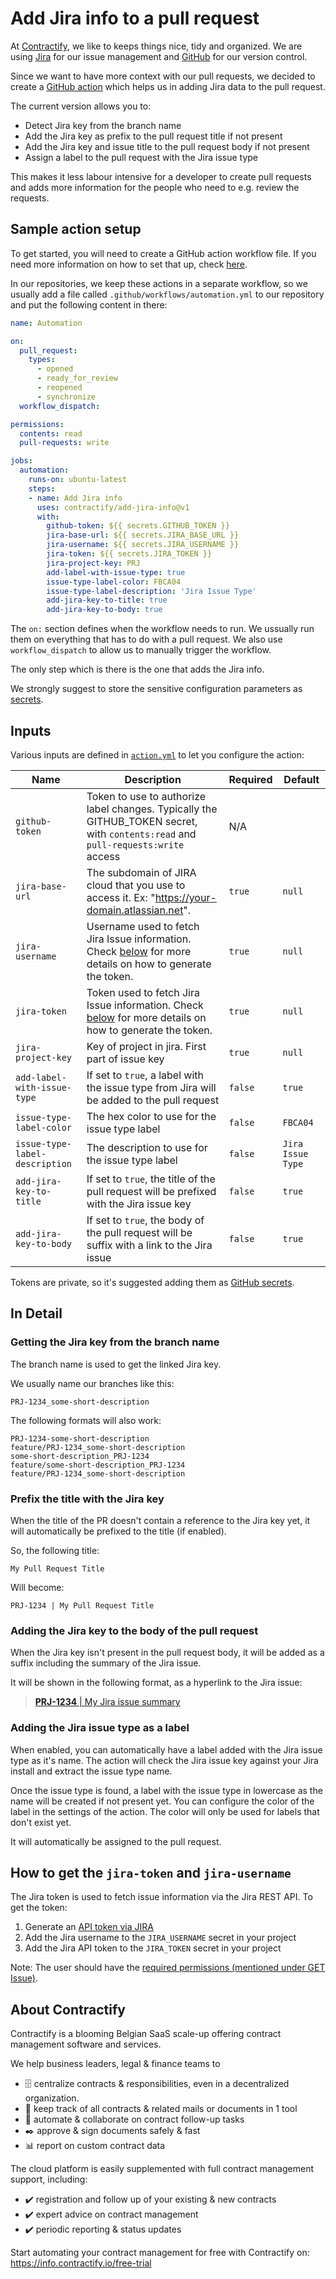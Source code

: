 # Add Jira info to a pull request

At [Contractify](https://contractify.io), we like to keeps things nice, tidy and
organized. We are using [Jira](https://www.atlassian.com/nl/software/jira) for
our issue management and [GitHub](https://www.github.com) for our version control.

Since we want to have more context with our pull requests, we decided to create
a [GitHub action](https://github.com/features/actions) which helps us in adding
Jira data to the pull request.

The current version allows you to:

- Detect Jira key from the branch name
- Add the Jira key as prefix to the pull request title if not present
- Add the Jira key and issue title to the pull request body if not present
- Assign a label to the pull request with the Jira issue type

This makes it less labour intensive for a developer to create pull requests and
adds more information for the people who need to e.g. review the requests.

## Sample action setup

To get started, you will need to create a GitHub action workflow file. If you
need more information on how to set that up, check
[here](https://docs.github.com/en/actions/quickstart).

In our repositories, we keep these actions in a separate workflow, so we usually
add a file called `.github/workflows/automation.yml` to our repository and put
the following content in there:

```yaml
name: Automation

on:
  pull_request:
    types:
      - opened
      - ready_for_review
      - reopened
      - synchronize
  workflow_dispatch:

permissions:
  contents: read
  pull-requests: write

jobs:
  automation:
    runs-on: ubuntu-latest
    steps:
    - name: Add Jira info
      uses: contractify/add-jira-info@v1
      with:
        github-token: ${{ secrets.GITHUB_TOKEN }}
        jira-base-url: ${{ secrets.JIRA_BASE_URL }}
        jira-username: ${{ secrets.JIRA_USERNAME }}
        jira-token: ${{ secrets.JIRA_TOKEN }}
        jira-project-key: PRJ
        add-label-with-issue-type: true
        issue-type-label-color: FBCA04
        issue-type-label-description: 'Jira Issue Type'
        add-jira-key-to-title: true
        add-jira-key-to-body: true
```

The `on:` section defines when the workflow needs to run. We ussually run them
on everything that has to do with a pull request. We also use
`workflow_dispatch` to allow us to manually trigger the workflow.

The only step which is there is the one that adds the Jira info.

We strongly suggest to store the sensitive configuration parameters as
[secrets](https://docs.github.com/en/actions/security-guides/encrypted-secrets).

## Inputs

Various inputs are defined in [`action.yml`](action.yml) to let you configure the action:

| Name | Description | Required | Default |
| - | - | - | - |
| `github-token` | Token to use to authorize label changes. Typically the GITHUB_TOKEN secret, with `contents:read` and `pull-requests:write` access | N/A |
| `jira-base-url` | The subdomain of JIRA cloud that you use to access it. Ex: "https://your-domain.atlassian.net". | `true`     | `null`    |
| `jira-username` | Username used to fetch Jira Issue information.  Check [below](#how-to-get-the-jira-token-and-jira-username) for more details on how to generate the token. | `true`     | `null`    |
| `jira-token` | Token used to fetch Jira Issue information.  Check [below](#how-to-get-the-jira-token-and-jira-username) for more details on how to generate the token. | `true`     | `null`    |
| `jira-project-key` | Key of project in jira. First part of issue key | `true`     | `null`    |
| `add-label-with-issue-type` | If set to `true`, a label with the issue type from Jira will be added to the pull request | `false`     | `true`    |
| `issue-type-label-color` | The hex color to use for the issue type label | `false`     | `FBCA04`    |
| `issue-type-label-description` | The description to use for the issue type label | `false`     | `Jira Issue Type`    |
| `add-jira-key-to-title` | If set to `true`, the title of the pull request will be prefixed with the Jira issue key | `false`     | `true`    |
| `add-jira-key-to-body` | If set to `true`, the body of the pull request will be suffix with a link to the Jira issue | `false`     | `true`    |

Tokens are private, so it's suggested adding them as [GitHub secrets](https://help.github.com/en/actions/automating-your-workflow-with-github-actions/creating-and-using-encrypted-secrets).

## In Detail

### Getting the Jira key from the branch name

The branch name is used to get the linked Jira key.

We usually name our branches like this:

```
PRJ-1234_some-short-description
```

The following formats will also work:

```
PRJ-1234-some-short-description
feature/PRJ-1234_some-short-description
some-short-description_PRJ-1234
feature/some-short-description_PRJ-1234
feature/PRJ-1234_some-short-description
```

### Prefix the title with the Jira key

When the title of the PR doesn't contain a reference to the Jira key yet, it will
automatically be prefixed to the title (if enabled).

So, the following title:

```
My Pull Request Title
```

Will become:

```
PRJ-1234 | My Pull Request Title
```

### Adding the Jira key to the body of the pull request

When the Jira key isn't present in the pull request body, it will be added as a
suffix including the summary of the Jira issue.

It will be shown in the following format, as a hyperlink to the Jira issue:

> [**PRJ-1234** | My Jira issue summary](#)

### Adding the Jira issue type as a label

When enabled, you can automatically have a label added with the Jira issue type
as it's name. The action will check the Jira issue key against your Jira install
and extract the issue type name.

Once the issue type is found, a label with the issue type in lowercase as the
name will be created if not present yet. You can configure the color of the
label in the settings of the action. The color will only be used for labels that
don't exist yet.

It will automatically be assigned to the pull request.

## How to get the `jira-token` and `jira-username`

The Jira token is used to fetch issue information via the Jira REST API. To get the token:
1. Generate an [API token via JIRA](https://confluence.atlassian.com/cloud/api-tokens-938839638.html)
2. Add the Jira username to the `JIRA_USERNAME` secret in your project
3. Add the Jira API token to the `JIRA_TOKEN` secret in your project

Note: The user should have the [required permissions (mentioned under GET Issue)](https://developer.atlassian.com/cloud/jira/platform/rest/v3/?utm_source=%2Fcloud%2Fjira%2Fplatform%2Frest%2F&utm_medium=302#api-rest-api-3-issue-issueIdOrKey-get).

## About Contractify

Contractify is a blooming Belgian SaaS scale-up offering contract management software and services.

We help business leaders, legal & finance teams to
- 🗄️ centralize contracts & responsibilities, even in a decentralized organization.
- 📝 keep track of all contracts & related mails or documents in 1 tool
- 🔔 automate & collaborate on contract follow-up tasks
- ✒️ approve & sign documents safely & fast
- 📊 report on custom contract data

The cloud platform is easily supplemented with full contract management support, including:
- ✔️ registration and follow up of your existing & new contracts
- ✔️ expert advice on contract management
- ✔️ periodic reporting & status updates

Start automating your contract management for free with Contractify on:
https://info.contractify.io/free-trial
